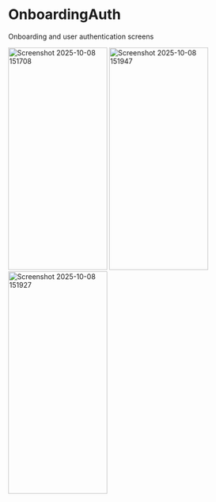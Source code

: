 # OnboardingAuth
Onboarding and user authentication screens <br>

<img width="200" height="450" alt="Screenshot 2025-10-08 151708" src="https://github.com/user-attachments/assets/85ff6af9-1a25-4f72-8742-8ae7e06e8ca8" />
<img width="200" height="450" alt="Screenshot 2025-10-08 151947" src="https://github.com/user-attachments/assets/b3725b8e-7635-4493-9e21-46e910377aff" />
<img width="200" height="450" alt="Screenshot 2025-10-08 151927" src="https://github.com/user-attachments/assets/db1b6018-3552-4eea-bcb5-35f27d360398" />
